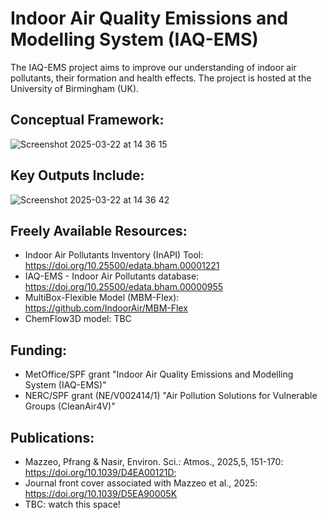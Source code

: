 # Indoor Air Quality Emissions and Modelling System (IAQ-EMS)

The IAQ-EMS project aims to improve our understanding of indoor air pollutants, their formation and health effects. The project is hosted at the University of Birmingham (UK). 
## Conceptual Framework:  
![Screenshot 2025-03-22 at 14 36 15](https://github.com/user-attachments/assets/423e2f70-b802-40d2-b77b-a85a20c8b6ad)

## Key Outputs Include:
![Screenshot 2025-03-22 at 14 36 42](https://github.com/user-attachments/assets/ea050730-9493-4ef5-a29a-a01dd9792716)

## Freely Available Resources:
- Indoor Air Pollutants Inventory (InAPI) Tool: https://doi.org/10.25500/edata.bham.00001221
- IAQ-EMS - Indoor Air Pollutants database: https://doi.org/10.25500/edata.bham.00000955
- MultiBox-Flexible Model (MBM-Flex): https://github.com/IndoorAir/MBM-Flex
- ChemFlow3D model: TBC

## Funding:
- MetOffice/SPF grant "Indoor Air Quality Emissions and Modelling System (IAQ-EMS)"
- NERC/SPF grant (NE/V002414/1) "Air Pollution Solutions for Vulnerable Groups (CleanAir4V)"

## Publications:
- Mazzeo, Pfrang & Nasir, Environ. Sci.: Atmos., 2025,5, 151-170: https://doi.org/10.1039/D4EA00121D;
- Journal front cover associated with Mazzeo et al., 2025: https://doi.org/10.1039/D5EA90005K
- TBC: watch this space!

  
